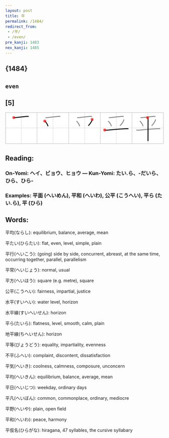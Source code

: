 ```yaml
---
layout: post
title: 平
permalink: /1484/
redirect_from:
 - /平/
 - /even/
pre_kanji: 1483
nex_kanji: 1485
---
```


## {1484}

## `even`

## [5]

<div class="stroke"><img src="../images/E5B9B3.png" /></div>

## Reading:

### On-Yomi: ヘイ、ビョウ、ヒョウ &mdash; Kun-Yomi: たい.ら、-だいら、ひら、ひら-

### Examples: 平面 (へいめん), 平和 (へいわ), 公平 (こうへい), 平ら (たい.ら), 平 (ひら)

## Words:

平均(ならし): equilibrium, balance, average, mean

平たい(ひらたい): flat, even, level, simple, plain

平行(へいこう): (going) side by side, concurrent, abreast, at the same time, occurring together, parallel, parallelism

平常(へいじょう): normal, usual

平方(へいほう): square (e.g. metre), square

公平(こうへい): fairness, impartial, justice

水平(すいへい): water level, horizon

水平線(すいへいせん): horizon

平ら(たいら): flatness, level, smooth, calm, plain

地平線(ちへいせん): horizon

平等(びょうどう): equality, impartiality, evenness

不平(ふへい): complaint, discontent, dissatisfaction

平気(へいき): coolness, calmness, composure, unconcern

平均(へいきん): equilibrium, balance, average, mean

平日(へいじつ): weekday, ordinary days

平凡(へいぼん): common, commonplace, ordinary, mediocre

平野(へいや): plain, open field

平和(へいわ): peace, harmony

平仮名(ひらがな): hiragana, 47 syllables, the cursive syllabary

